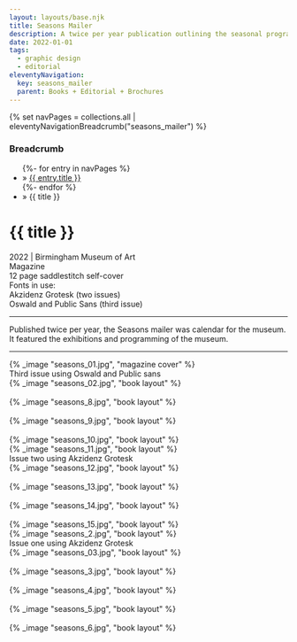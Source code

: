 ```yaml
---
layout: layouts/base.njk
title: Seasons Mailer
description: A twice per year publication outlining the seasonal programs of the Birmingham Museum of Art
date: 2022-01-01
tags:
  - graphic design
  - editorial
eleventyNavigation:
  key: seasons_mailer
  parent: Books + Editorial + Brochures
---
```

{% set navPages = collections.all | eleventyNavigationBreadcrumb("seasons_mailer") %}
<div class="breadcrumb">
    <h3 class="visually-hidden">Breadcrumb</h3>
	<ul class="nav">
            {%- for entry in navPages %}
		<li class="nav-item"{% if entry.url == page.url %} class="active-breadcrumb"{% endif %}> » <a href="{{ entry.url }}">{{ entry.title }}</a></li>
  	    	{%- endfor %}
	    <li class="nav-item"><active-breadcrumb>» {{ title }}</active-breadcrumb></li>
	</ul>
</div>
<div class="container">
  <div class="row"></div>
	<div class="row">
		<div class="col">
			<h1>{{ title }}</h1>
			<figcaption>2022 | Birmingham Museum of Art</figcaption>
            <figcaption>Magazine</br>12 page saddlestitch self-cover</figcaption>
            <figcaption>Fonts in use:</br>Akzidenz Grotesk (two issues)</br>Oswald and Public Sans (third issue)</figcaption>
			<hr>
		    <p>Published twice per year, the Seasons mailer was calendar for the museum. It featured the exhibitions and programming of the museum.</p>
			<hr>
		</div>
        <div class="col-12 col-12-md col-1-lg"></div>
		<div class="col">
			{% _image "seasons_01.jpg", "magazine cover" %}
            <figcaption>Third issue using Oswald and Public sans</figcaption>
		</div>
        <div class="col-1 col-1-md col-1-lg"></div>
	</div>
	<div class="row">
		<div class="col-1 col-1-md col-1-lg"></div>
        <div class="col">
            {% _image "seasons_02.jpg", "book layout" %}
        </br></br>
            {% _image "seasons_8.jpg", "book layout" %}
        </br></br>
            {% _image "seasons_9.jpg", "book layout" %}
        </br></br>
            {% _image "seasons_10.jpg", "book layout" %}
        </div>
        <div class="col-1 col-1-md col-1-lg"></div>
    </div>
    <div class="row">
		<div class="col"></div>
        <div class="col-12 col-12-md col-1-lg"></div>
		<div class="col">
            {% _image "seasons_11.jpg", "book layout" %}
            <figcaption>Issue two using Akzidenz Grotesk</figcaption>
        </div>
        <div class="col-1 col-1-md col-1-lg"></div>
    </div>
    <div class="row">
		<div class="col-1 col-1-md col-1-lg"></div>
		<div class="col">
            {% _image "seasons_12.jpg", "book layout" %}
        </br></br>
            {% _image "seasons_13.jpg", "book layout" %}
        </br></br>
            {% _image "seasons_14.jpg", "book layout" %}
        </br></br>
            {% _image "seasons_15.jpg", "book layout" %}
        </div>
		<div class="col-1 col-1-md col-1-lg"></div>
        </div>
    <div class="row">
		<div class="col"></div>
		<div class="col-12 col-12-md col-1-lg"></div>
        <div class="col">
            {% _image "seasons_2.jpg", "book layout" %}
            <figcaption>Issue one using Akzidenz Grotesk</figcaption>
        </div>
		<div class="col-1 col-1-md col-1-lg"></div>
    </div>
	<div class="row">
		<div class="col-1 col-1-md col-1-lg"></div>
		<div class="col">
            {% _image "seasons_03.jpg", "book layout" %}
        </br></br>
            {% _image "seasons_3.jpg", "book layout" %}
        </br></br>
            {% _image "seasons_4.jpg", "book layout" %}
        </br></br>
            {% _image "seasons_5.jpg", "book layout" %}
        </br></br>
            {% _image "seasons_6.jpg", "book layout" %}
        </div>
        <div class="col-1 col-1-md col-1-lg"></div>
    </div>
</div>